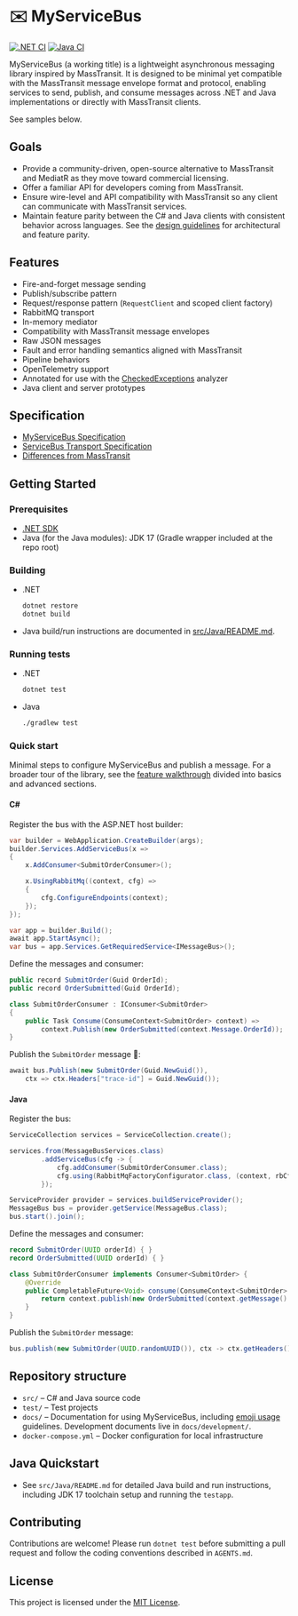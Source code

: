 # ✉️ MyServiceBus

[![.NET CI](https://github.com/marinasundstrom/MyServiceBus/actions/workflows/dotnet.yml/badge.svg)](https://github.com/marinasundstrom/MyServiceBus/actions/workflows/dotnet.yml)
[![Java CI](https://github.com/marinasundstrom/MyServiceBus/actions/workflows/java.yml/badge.svg)](https://github.com/marinasundstrom/MyServiceBus/actions/workflows/java.yml)

MyServiceBus (a working title) is a lightweight asynchronous messaging library inspired by MassTransit. It is designed to be minimal yet compatible with the MassTransit message envelope format and protocol, enabling services to send, publish, and consume messages across .NET and Java implementations or directly with MassTransit clients.

See samples below.

## Goals
- Provide a community-driven, open-source alternative to MassTransit and MediatR as they move toward commercial licensing.
- Offer a familiar API for developers coming from MassTransit.
- Ensure wire-level and API compatibility with MassTransit so any client can communicate with MassTransit services.
- Maintain feature parity between the C# and Java clients with consistent behavior across languages. See the [design guidelines](docs/development/design-guidelines.md) for architectural and feature parity.

## Features
- Fire-and-forget message sending
- Publish/subscribe pattern
- Request/response pattern (`RequestClient` and scoped client factory)
- RabbitMQ transport
- In-memory mediator
- Compatibility with MassTransit message envelopes
- Raw JSON messages
- Fault and error handling semantics aligned with MassTransit
- Pipeline behaviors
- OpenTelemetry support
- Annotated for use with the [CheckedExceptions](https://github.com/marinasundstrom/CheckedExceptions) analyzer
- Java client and server prototypes

## Specification
- [MyServiceBus Specification](docs/specs/myservicebus-spec.md)
- [ServiceBus Transport Specification](docs/specs/transport-spec.md)
- [Differences from MassTransit](docs/masstransit-differences.md)

## Getting Started
### Prerequisites
- [.NET SDK](https://dotnet.microsoft.com/download)
- Java (for the Java modules): JDK 17 (Gradle wrapper included at the repo root)

### Building
- .NET
  ```bash
  dotnet restore
  dotnet build
  ```
- Java build/run instructions are documented in [src/Java/README.md](src/Java/README.md).

### Running tests
- .NET
  ```bash
  dotnet test
  ```
- Java
  ```bash
  ./gradlew test
  ```

### Quick start

Minimal steps to configure MyServiceBus and publish a message. For a broader tour of the library, see the [feature walkthrough](docs/feature-walkthrough.md) divided into basics and advanced sections.

#### C#
Register the bus with the ASP.NET host builder:

```csharp
var builder = WebApplication.CreateBuilder(args);
builder.Services.AddServiceBus(x =>
{
    x.AddConsumer<SubmitOrderConsumer>();

    x.UsingRabbitMq((context, cfg) =>
    {
        cfg.ConfigureEndpoints(context);
    });
});

var app = builder.Build();
await app.StartAsync();
var bus = app.Services.GetRequiredService<IMessageBus>();
```

Define the messages and consumer:

```csharp
public record SubmitOrder(Guid OrderId);
public record OrderSubmitted(Guid OrderId);

class SubmitOrderConsumer : IConsumer<SubmitOrder>
{
    public Task Consume(ConsumeContext<SubmitOrder> context) =>
        context.Publish(new OrderSubmitted(context.Message.OrderId));
}
```

Publish the `SubmitOrder` message 🚀:

```csharp
await bus.Publish(new SubmitOrder(Guid.NewGuid()),
    ctx => ctx.Headers["trace-id"] = Guid.NewGuid());
```

#### Java

Register the bus:

```java
ServiceCollection services = ServiceCollection.create();

services.from(MessageBusServices.class)
        .addServiceBus(cfg -> {
            cfg.addConsumer(SubmitOrderConsumer.class);
            cfg.using(RabbitMqFactoryConfigurator.class, (context, rbCfg) -> rbCfg.configureEndpoints(context));
        });

ServiceProvider provider = services.buildServiceProvider();
MessageBus bus = provider.getService(MessageBus.class);
bus.start().join();
```

Define the messages and consumer:

```java
record SubmitOrder(UUID orderId) { }
record OrderSubmitted(UUID orderId) { }

class SubmitOrderConsumer implements Consumer<SubmitOrder> {
    @Override
    public CompletableFuture<Void> consume(ConsumeContext<SubmitOrder> context) {
        return context.publish(new OrderSubmitted(context.getMessage().orderId()));
    }
}
```

Publish the `SubmitOrder` message:

```java
bus.publish(new SubmitOrder(UUID.randomUUID()), ctx -> ctx.getHeaders().put("trace-id", UUID.randomUUID())).join();
```


## Repository structure
- `src/` – C# and Java source code
- `test/` – Test projects
- `docs/` – Documentation for using MyServiceBus, including [emoji usage](docs/emoji-usage.md) guidelines. Development documents live in `docs/development/`.
- `docker-compose.yml` – Docker configuration for local infrastructure

## Java Quickstart
- See `src/Java/README.md` for detailed Java build and run instructions, including JDK 17 toolchain setup and running the `testapp`.

## Contributing
Contributions are welcome! Please run `dotnet test` before submitting a pull request and follow the coding conventions described in `AGENTS.md`.

## License
This project is licensed under the [MIT License](LICENSE).
